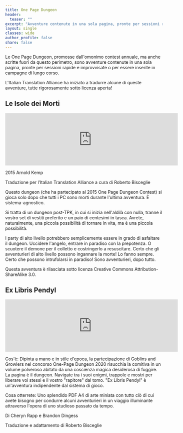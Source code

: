 ```yaml
---
title: One Page Dungeon
header:
  teaser: ""
excerpt: "Avventure contenute in una sola pagina, pronte per sessioni rapide e improvvisate. Rigorosamente sotto licenza aperta!"
layout: single
classes: wide
author_profile: false
share: false
---
```


Le One Page Dungeon, promosse dall'omonimo contest annuale, ma anche scritte fuori da questo perimetro, sono avventure contenute in una sola pagina, pronte per sessioni rapide e improvvisate o per essere inserite in campagne di lungo corso. 

L'Italian Translation Alliance ha iniziato a tradurre alcune di queste avventure, tutte rigorosamente sotto licenza aperta!

## Le Isole dei Morti

<iframe frameborder="0" src="https://itch.io/embed/1145983" width="552" height="167"><a href="https://ita-translation-alliance.itch.io/le-isole-dei-morti">Le Isole dei Morti by Italian Translation Alliance</a></iframe>

2015 Arnold Kemp

Traduzione per l’Italian Translation Alliance a cura di Roberto Bisceglie

Questo dungeon (che ha partecipato al 2015 One Page Dungeon Contest) si gioca solo dopo che tutti i PC sono morti durante l'ultima avventura. È sistema-agnostico.

Si tratta di un dungeon post-TPK, in cui si inizia nell'aldilà con nulla, tranne il vostro set di vestiti preferito e un paio di centesimi in tasca.  Avrete, naturalmente, una piccola possibilità di tornare in vita, ma è una piccola possibilità.

I party di alto livello potrebbero semplicemente essere in grado di asfaltare il dungeon.  Uccidere l'angelo, entrare in paradiso con la prepotenza.  O scuotere il demone per il colletto e costringerlo a resuscitare.  Certo che gli avventurieri di alto livello possono ingannare la morte!  Lo fanno sempre.  Certo che possono intrufolarsi in paradiso!  Sono avventurieri, dopo tutto.

Questa avventura è rilasciata sotto licenza Creative Commons Attribution-ShareAlike 3.0.

## Ex Libris Pendyl

<iframe frameborder="0" src="https://itch.io/embed/1250514" width="552" height="167"><a href="https://ita-translation-alliance.itch.io/ex-libri-pendyl">Ex Libris Pendyl (Italiano) by Italian Translation Alliance</a></iframe>

Cos'è: Dipinta a mano e in stile d'epoca, la partecipazione di Goblins and Growlers nel concorso One-Page Dungeon 2020 risucchia la comitiva in un volume polveroso abitato da una coscienza magica desiderosa di fuggire. La pagina è il dungeon. Navigate tra i suoi enigmi, trappole e mostri per liberare voi stessi e il vostro "rapitore" dal tomo. "Ex Libris Pendyl" è un'avventura indipendente dal sistema di gioco. 

Cosa otterrete: Uno splendido PDF A4 di arte miniata con tutto ciò di cui avete bisogno per condurre alcuni avventurieri in un viaggio illuminante attraverso l'opera di uno studioso passato da tempo.

Di Cheryn Rapp e Brandon Dingess

Traduzione e adattamento di Roberto Bisceglie